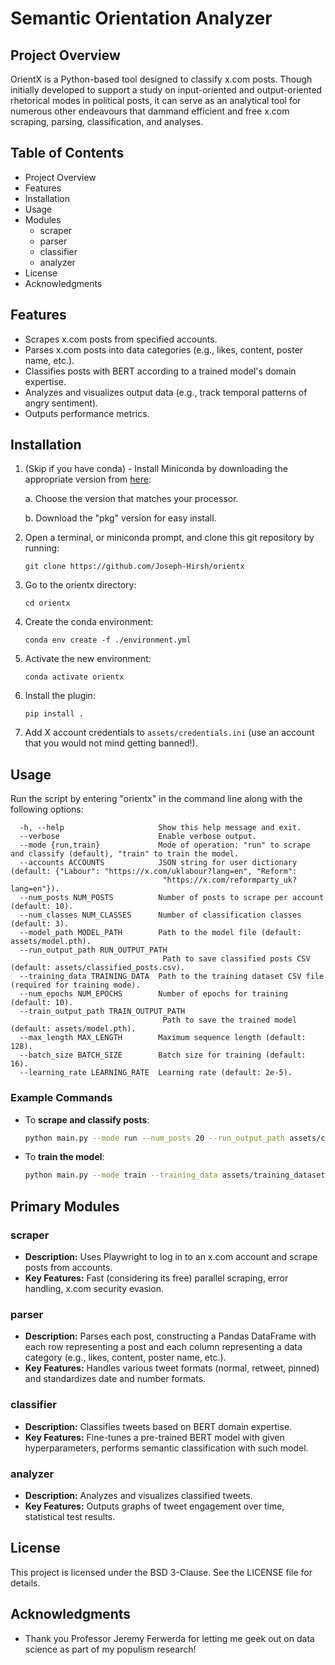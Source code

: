 # Semantic Orientation Analyzer

## Project Overview
OrientX is a Python-based tool designed to classify x.com posts. Though initially developed to support a study on input-oriented and output-oriented rhetorical modes in political posts, it can serve as an analytical tool for numerous other endeavours that dammand efficient and free x.com scraping, parsing, classification, and analyses.

## Table of Contents
- Project Overview
- Features
- Installation
- Usage
- Modules
  - scraper
  - parser
  - classifier
  - analyzer
- License
- Acknowledgments

## Features
- Scrapes x.com posts from specified accounts.
- Parses x.com posts into data categories (e.g., likes, content, poster name, etc.).
- Classifies posts with BERT according to a trained model's domain expertise.
- Analyzes and visualizes output data (e.g., track temporal patterns of angry sentiment).
- Outputs performance metrics.

## Installation



1. (Skip if you have conda) - Install Miniconda by downloading the appropriate version from [here](https://docs.anaconda.com/free/miniconda/):

   a. Choose the version that matches your processor.  
   
   b. Download the "pkg" version for easy install.


2. Open a terminal, or miniconda prompt, and clone this git repository by running:

    ```git clone https://github.com/Joseph-Hirsh/orientx```
3. Go to the orientx directory:

    ```cd orientx```
4. Create the conda environment:

    ```conda env create -f ./environment.yml```
5. Activate the new environment:

    ```conda activate orientx```
6. Install the plugin:

    ```pip install .```
7. Add X account credentials to `assets/credentials.ini` (use an account that you would not mind getting banned!).


## Usage

Run the script by entering "orientx" in the command line along with the following options:

```plaintext
  -h, --help                     Show this help message and exit.
  --verbose                      Enable verbose output.
  --mode {run,train}             Mode of operation: "run" to scrape and classify (default), "train" to train the model.
  --accounts ACCOUNTS            JSON string for user dictionary (default: {"Labour": "https://x.com/uklabour?lang=en", "Reform":
                                  "https://x.com/reformparty_uk?lang=en"}).
  --num_posts NUM_POSTS          Number of posts to scrape per account (default: 10).
  --num_classes NUM_CLASSES      Number of classification classes (default: 3).
  --model_path MODEL_PATH        Path to the model file (default: assets/model.pth).
  --run_output_path RUN_OUTPUT_PATH
                                  Path to save classified posts CSV (default: assets/classified_posts.csv).
  --training_data TRAINING_DATA  Path to the training dataset CSV file (required for training mode).
  --num_epochs NUM_EPOCHS        Number of epochs for training (default: 10).
  --train_output_path TRAIN_OUTPUT_PATH
                                  Path to save the trained model (default: assets/model.pth).
  --max_length MAX_LENGTH        Maximum sequence length (default: 128).
  --batch_size BATCH_SIZE        Batch size for training (default: 16).
  --learning_rate LEARNING_RATE  Learning rate (default: 2e-5).
```

### Example Commands
- To **scrape and classify posts**:
  ```bash
  python main.py --mode run --num_posts 20 --run_output_path assets/classified_posts.csv
  ```
- To **train the model**:
  ```bash
  python main.py --mode train --training_data assets/training_dataset.csv --num_epochs 5 --num_classes 3
  ```

## Primary Modules

### scraper
- **Description:** Uses Playwright to log in to an x.com account and scrape posts from accounts.
- **Key Features:** Fast (considering its free) parallel scraping, error handling, x.com security evasion.

### parser
- **Description:** Parses each post, constructing a Pandas DataFrame with each row representing a post and each column representing a data category (e.g., likes, content, poster name, etc.).
- **Key Features:** Handles various tweet formats (normal, retweet, pinned) and standardizes date and number formats.

### classifier
- **Description:** Classifies tweets based on BERT domain expertise.
- **Key Features:** Fine-tunes a pre-trained BERT model with given hyperparameters, performs semantic classification with such model.

### analyzer
- **Description:** Analyzes and visualizes classified tweets.
- **Key Features:** Outputs graphs of tweet engagement over time, statistical test results.


## License
This project is licensed under the BSD 3-Clause. See the LICENSE file for details.

## Acknowledgments
- Thank you Professor Jeremy Ferwerda for letting me geek out on data science as part of my populism research!